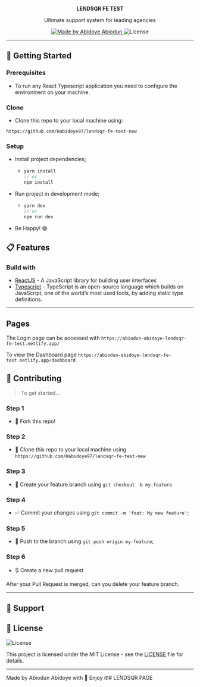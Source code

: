 <p align='center'> <strong> LENDSQR FE TEST </strong></p>
<p align="center">Ultimate support system for leading agencies</p>

<p align="center">
  <a href="https://github.com/Habidoye97">
    <img alt="Made by Abidoye Abiodun" src="https://img.shields.io/badge/-Github-5659EB?style=for-the-badge&logo=Github&logoColor=white&link=https://github.com/Habidoye97" />
  </a>
 
  
  <img alt="License" src="https://img.shields.io/badge/license-MIT-5965e0?style=for-the-badge&labelColor=5965e0&color=5965e0">
  <br />
 
</p>


---

## 🚀 Getting Started

### Prerequisites

- To run any React Typescript application you need to configure the environment on your machine.


### Clone

- Clone this repo to your local machine using:

```
https://github.com/Habidoye97/lendsqr-fe-test-new
```

### Setup

- Install project dependencies;
  - ```javascript
    yarn install
    // or
    npm install
    ```
- Run project in development mode;

  - ```javascript
    yarn dev
    // or
    npm run dev
    ```

- Be Happy! 😆

## 📋 Features

### Build with

- [ReactJS](https://reactjs.org/) - A JavaScript library for building user interfaces
- [Typescript](https://www.typescriptlang.org/) - TypeScript is an open-source language which builds on JavaScript, one of the world’s most used tools, by adding static type definitions.

---

## Pages

The Login page can be accessed with ```https://abiodun-abidoye-lendsqr-fe-test.netlify.app/```

To view the Dashboard page ```https://abiodun-abidoye-lendsqr-fe-test.netlify.app/dashboard```

## 🤔 Contributing

> To get started...

### Step 1

- 🍴 Fork this repo!

### Step 2

- 👯 Clone this repo to your local machine using `https://github.com/Habidoye97/lendsqr-fe-test-new`

### Step 3

- 🎋 Create your feature branch using `git checkout -b my-feature`

### Step 4

- ✅ Commit your changes using `git commit -m 'feat: My new feature'`;

### Step 5

- 📌 Push to the branch using `git push origin my-feature`;

### Step 6

- 🔃 Create a new pull request

After your Pull Request is merged, can you delete your feature branch.

---

## 📌 Support



## 📝 License

<img alt="License" src="https://img.shields.io/badge/license-MIT-%2304D361?color=rgb(89,101,224)">

This project is licensed under the MIT License - see the [LICENSE](LICENSE) file for details.

---

Made by Abiodun Abidoye with 💙 Enjoy it!# LENDSQR PAGE